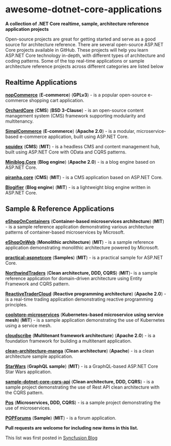 # awesome-dotnet-core-applications
**A collection of .NET Core realtime, sample, architecture reference application projects**

Open-source projects are great for getting started and serve as a good source for architecture reference. There are several open-source ASP.NET Core projects available in GitHub. These projects will help you learn ASP.NET Core technology in-depth, with different types of architecture and coding patterns. Some of the top real-time applications or sample architecture reference projects across different categories are listed below

## Realtime Applications

[**nopCommerce**](https://github.com/nopSolutions/nopCommerce) (**E-commerce**) (**GPLv3**) - is a popular open-source e-commerce shopping cart application.

[**OrchardCore**](https://github.com/OrchardCMS/OrchardCore) (**CMS**) (**BSD 3-Clause**) - is an open-source content management system (CMS) framework supporting modularity and multitenancy.

[**SimplCommerce**](https://github.com/simplcommerce/SimplCommerce) (**E-commerce**) (**Apache 2.0**) - is a modular, microservice-based e-commerce application, built using ASP.NET Core.

[**squidex**](https://github.com/Squidex/squidex) (**CMS**) (**MIT**) - is a headless CMS and content management hub, built using ASP.NET Core with OData and CQRS patterns.

[**Miniblog.Core**](https://github.com/madskristensen/Miniblog.Core) (**Blog engine**) (**Apache 2.0**) - is a blog engine based on ASP.NET Core.

[**piranha.core**](https://github.com/piranhacms/piranha.core) (**CMS**) (**MIT**) - is a CMS application based on ASP.NET Core.

[**Blogifier**](https://github.com/blogifierdotnet/Blogifier) (**Blog engine**) (**MIT**) - is a lightweight blog engine written in ASP.NET Core.

## Sample & Reference Applications

[**eShopOnContainers**](https://github.com/dotnet-architecture/eShopOnContainers) (**Container-based microservices architecture**) (**MIT**) - is a sample reference application demonstrating various architecture patterns of container-based microservices by Microsoft.

[**eShopOnWeb**](https://github.com/dotnet-architecture/eShopOnWeb) (**Monolithic architecture**) (**MIT**) - is a sample reference application demonstrating monolithic architecture powered by Microsoft.

[**practical-aspnetcore**](https://github.com/dodyg/practical-aspnetcore) (**Samples**) (**MIT**) - is a practical sample for ASP.NET Core.

[**NorthwindTraders**](https://github.com/JasonGT/NorthwindTraders) (**Clean architecture, DDD, CQRS**) (**MIT**)- is a sample reference application for domain-driven architecture using Entity Framework and CQRS pattern.

[**ReactiveTraderCloud**](https://github.com/AdaptiveConsulting/ReactiveTraderCloud) (**Reactive programming architecture**) (**Apache 2.0**) - is a real-time trading application demonstrating reactive programming principles.

[**coolstore-microservices**](https://github.com/vietnam-devs/coolstore-microservices) (**Kubernetes-based microservice using service mesh**) (**MIT**) - is a sample application demonstrating the use of Kubernetes using a service mesh.

[**cloudscribe**](https://github.com/cloudscribe/cloudscribe) (**Multitenant framework architecture**) (**Apache 2.0**) - is a foundation framework for building a multitenant application.

[**clean-architecture-manga**](https://github.com/ivanpaulovich/clean-architecture-manga) (**Clean architecture**) (**Apache**) - is a clean architecture sample application.

[**StarWars**](https://github.com/JacekKosciesza/StarWars) (**GraphQL sample**) (**MIT**) - is a GraphQL-based ASP.NET Core Star Wars application.

[**sample-dotnet-core-cqrs-api**](https://github.com/kgrzybek/sample-dotnet-core-cqrs-api) (**Clean architecture, DDD, CQRS**) - is a sample project demonstrating the use of Rest API clean architecture with the CQRS pattern.

[**Pos**](https://github.com/NHadi/Pos) (**Microservices, DDD, CQRS**) - is a sample project demonstrating the use of microservices.

[**POPForums**](https://github.com/POPWorldMedia/POPForums) (**Sample**) (**MIT**) - is a forum application.


**Pull requests are welcome for including new items in this list.**

This list was first posted in [Syncfusion Blog](https://www.syncfusion.com/blogs/post/awesome-list-of-top-asp-net-core-based-open-source-application-projects.aspx) 

